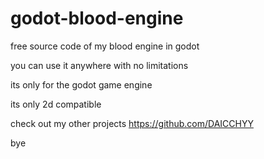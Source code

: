 # godot-blood-engine
free source code of my blood engine in godot

you can use it anywhere with no limitations

its only for the godot game engine

its only 2d compatible

check out my other projects
https://github.com/DAICCHYY

bye
